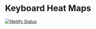 # Keyboard Heat Maps 
[![Netlify Status](https://api.netlify.com/api/v1/badges/84b17b6d-b7b3-45e6-ba09-af59ec8105a7/deploy-status)](https://app.netlify.com/sites/key-maps/deploys)



